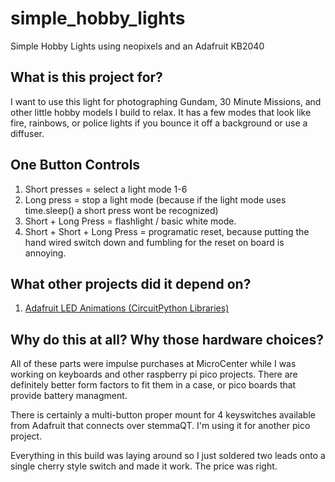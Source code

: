 # simple_hobby_lights
Simple Hobby Lights using neopixels and an Adafruit KB2040

## What is this project for?
I want to use this light for photographing Gundam, 30 Minute Missions, and other little hobby models I build to relax. 
It has a few modes that look like fire, rainbows, or police lights if you bounce it off a background or use a diffuser.

## One Button Controls
1. Short presses = select a light mode 1-6
3. Long press = stop a light mode (because if the light mode uses time.sleep() a short press wont be recognized)
4. Short + Long Press = flashlight / basic white mode. 
5. Short + Short + Long Press = programatic reset, because putting the hand wired switch down and fumbling for the reset on board is annoying.

## What other projects did it depend on?
1. [Adafruit LED Animations (CircuitPython Libraries)](https://github.com/adafruit/Adafruit_CircuitPython_LED_Animation/tree/main)

## Why do this at all? Why those hardware choices?
All of these parts were impulse purchases at MicroCenter while I was working on keyboards and other raspberry pi pico projects. 
There are definitely better form factors to fit them in a case, or pico boards that provide battery managment.

There is certainly a multi-button proper mount for 4 keyswitches available from Adafruit that connects over stemmaQT. I'm using it for another pico project.

Everything in this build was laying around so I just soldered two leads onto a single cherry style switch and made it work.
The price was right.
